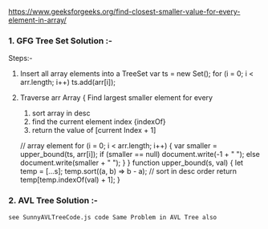 https://www.geeksforgeeks.org/find-closest-smaller-value-for-every-element-in-array/
### 1. GFG Tree Set Solution :-
Steps:- 
1. Insert all array elements into a TreeSet
    var ts = new Set();
    for (i = 0; i < arr.length; i++)
        ts.add(arr[i]);

2.  Traverse arr Array {
    Find largest smaller element for every
    1. sort array in desc 
    2. find the current element index {indexOf}
    3. return the value of [current Index + 1]

    // array element
    for (i = 0; i < arr.length; i++) {
        var smaller = upper_bound(ts, arr[i]);
        if (smaller == null)
            document.write(-1 + " ");
        else
            document.write(smaller + " ");
    }
}
function upper_bound(s, val)
{
    let temp = [...s];
    temp.sort((a, b) => b - a); // sort in desc order 
    return temp[temp.indexOf(val) + 1];
}

### 2. AVL Tree  Solution :-
    see SunnyAVLTreeCode.js code Same Problem in AVL Tree also 
